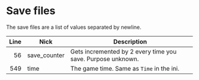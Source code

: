 # Save files

The save files are a list of values separated by newline.

Line | Nick         | Description
----:| ------------ | -----------
  56 | save_counter | Gets incremented by 2 every time you save. Purpose unknown.
 549 | time         | The game time. Same as `Time` in the ini.
